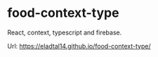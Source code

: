 # food-context-type

React, context, typescript and firebase.

Url: https://eladtal14.github.io/food-context-type/
